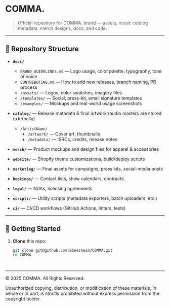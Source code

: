 
# COMMA.

> Official repository for COMMA. brand — assets, music catalog metadata, merch designs, docs, and code.

---

## 📁 Repository Structure

- **`docs/`**  
  - `BRAND_GUIDELINES.md` — Logo usage, color palette, typography, tone of voice  
  - `CONTRIBUTING.md` — How to add new releases, branch naming, PR process  
  - `/assets/` — Logos, color swatches, imagery files  
  - `/templates/` — Social, press-kit, email signature templates  
  - `/examples/` — Mockups and real-world usage screenshots  

- **`catalog/`** — Release metadata & final artwork (audio masters are stored externally)  
  - `/ArtistName/`  
    - `/artwork/` — Cover art, thumbnails  
    - `/metadata/` — ISRCs, credits, release notes  

- **`merch/`** — Product mockups and design files for apparel & accessories  

- **`website/`** — Shopify theme customizations, build/deploy scripts  

- **`marketing/`** — Final assets for campaigns, press kits, social-media posts  

- **`bookings/`** — Contact lists, show calendars, contracts  

- **`legal/`** — NDAs, licensing agreements  

- **`scripts/`** — Utility scripts (metadata exporters, batch uploaders, etc.)  

- **`ci/`** — CI/CD workflows (GitHub Actions, linters, tests)  

---

## 🚀 Getting Started

1. **Clone** this repo:  
   ```bash
   git clone git@github.com:Bbnesheim/COMMA.git
   cd COMMA




---
© 2025 COMMA. All Rights Reserved.

Unauthorized copying, distribution, or modification of these materials, in whole or in part, is strictly prohibited without express permission from the copyright holder.
